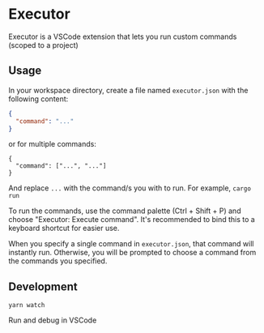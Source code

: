 # Executor

Executor is a VSCode extension that lets you run custom commands (scoped to a project)

## Usage

In your workspace directory, create a file named `executor.json` with the following content:

```json
{
  "command": "..."
}
```

or for multiple commands:

```
{
  "command": ["...", "..."]
}
```

And replace `...` with the command/s you with to run. For example, `cargo run`

To run the commands, use the command palette (Ctrl + Shift + P) and choose "Executor: Execute command". It's recommended to bind this to a keyboard shortcut for easier use.

When you specify a single command in `executor.json`, that command will instantly run. Otherwise, you will be prompted to choose a command from the commands you specified.

## Development

`yarn watch`

Run and debug in VSCode
